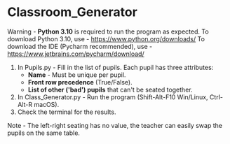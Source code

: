 # Classroom_Generator

Warning - **Python 3.10** is required to run the program as expected.
To download Python 3.10, use - https://www.python.org/downloads/
To download the IDE (Pycharm recommended), use - https://www.jetbrains.com/pycharm/download/

1) In Pupils.py - Fill in the list of pupils. Each pupil has three attributes:
   * **Name** - Must be unique per pupil.
   * **Front row precedence** (True/False).
   * **List of other ('bad') pupils** that can't be seated together.
2) In Class_Generator.py - Run the program (Shift-Alt-F10 Win/Linux, Ctrl-Alt-R macOS).
3) Check the terminal for the results.

Note - The left-right seating has no value, the teacher can easily swap the pupils on the same table.